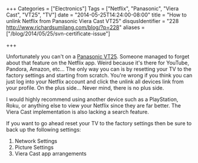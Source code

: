 +++
Categories = ["Electronics"]
Tags = ["Netflix", "Panasonic", "Viera Cast", "VT25", "TV"]
date = "2014-05-25T14:24:00-08:00"
title = "How to unlink Netflix from Panasonic Viera Cast VT25"
disqusIdentifier = "228 http://www.richardsumilang.com/blog/?p=228"
aliases = ["/blog/2014/05/25/svn-certificate-issue"]

+++

[1]: https://www.amazon.com/Panasonic-TC-P58VT25-1080p-VIERA-Plasma/dp/B003N3BV5O "Panasonic VT25"

Unfortunately you can't on a [Panasonic VT25][1]. Someone managed to forget
about that feature on the Netflix app. Weird because it's there for YouTube,
Pandora, Amazon, etc... The only way you can is by resetting your TV to the
factory settings and starting from scratch. You're wrong if you think you can
just log into your Netflix account and click the unlink all devices link from
your profile. On the plus side... Never mind, there is no plus side.

<!--more-->

I would highly recommend using another device such as a PlayStation, Roku, or
anything else to view your Netflix since they are far better. The Viera Cast
implementation is also lacking a search feature.

If you want to go ahead reset your TV to the factory settings then be sure to
back up the following settings:

1. Network Settings
2. Picture Settings
3. Viera Cast app arrangements
